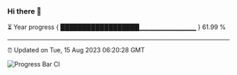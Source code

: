 ### Hi there 👋

⏳ Year progress { ██████████████████▁▁▁▁▁▁▁▁▁▁▁▁ } 61.99 %

---

⏰ Updated on Tue, 15 Aug 2023 06:20:28 GMT

![Progress Bar CI](https://github.com/ZhaoGui/ZhaoGui/workflows/Progress%20Bar%20CI/badge.svg)
